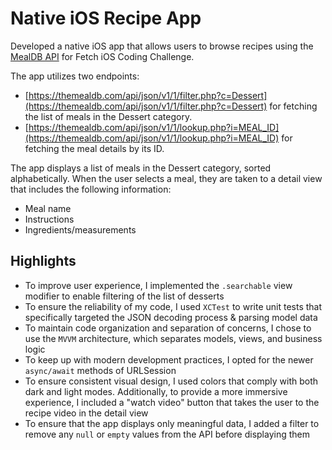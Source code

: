 # Native iOS Recipe App

Developed a native iOS app that allows users to browse recipes using the [MealDB API](https://themealdb.com/api.php) for Fetch iOS Coding Challenge.

The app utilizes two endpoints:

- [https://themealdb.com/api/json/v1/1/filter.php?c=Dessert](https://themealdb.com/api/json/v1/1/filter.php?c=Dessert) for fetching the list of meals in the Dessert category.
- [https://themealdb.com/api/json/v1/1/lookup.php?i=MEAL_ID](https://themealdb.com/api/json/v1/1/lookup.php?i=MEAL_ID) for fetching the meal details by its ID.

The app displays a list of meals in the Dessert category, sorted alphabetically. When the user selects a meal, they are taken to a detail view that includes the following information:

- Meal name
- Instructions
- Ingredients/measurements

## Highlights

- To improve user experience, I implemented the `.searchable` view modifier to enable filtering of the list of desserts
- To ensure the reliability of my code, I used `XCTest` to write unit tests that specifically targeted the JSON decoding process & parsing model data
- To maintain code organization and separation of concerns, I chose to use the `MVVM` architecture, which separates models, views, and business logic
- To keep up with modern development practices, I opted for the newer `async/await` methods of URLSession
- To ensure consistent visual design, I used colors that comply with both dark and light modes. Additionally, to provide a more immersive experience, I included a "watch video" button that takes the user to the recipe video in the detail view
- To ensure that the app displays only meaningful data, I added a filter to remove any `null` or `empty` values from the API before displaying them
